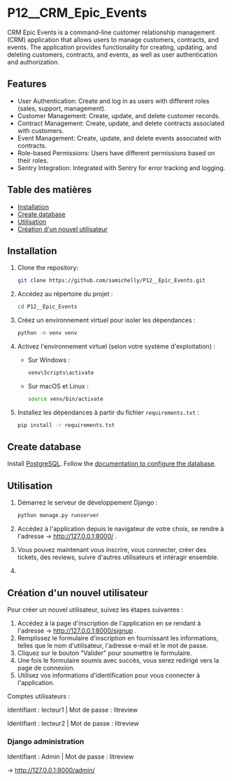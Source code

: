 ﻿# P12__CRM_Epic_Events

CRM Epic Events is a command-line customer relationship management (CRM) application that allows users to manage customers, contracts, and events. The application provides functionality for creating, updating, and deleting customers, contracts, and events, as well as user authentication and authorization.

## Features

- User Authentication: Create and log in as users with different roles (sales, support, management).
- Customer Management: Create, update, and delete customer records.
- Contract Management: Create, update, and delete contracts associated with customers.
- Event Management: Create, update, and delete events associated with contracts.
- Role-based Permissions: Users have different permissions based on their roles.
- Sentry Integration: Integrated with Sentry for error tracking and logging.



## Table des matières

- [Installation](#installation)
- [Create database](#database)
- [Utilisation](#utilisation)
- [Création d'un nouvel utilisateur](#creation)


## Installation

1. Clone the repository:

   ```bash
   git clone https://github.com/samichelly/P12__Epic_Events.git


2. Accédez au répertoire du projet :

   ```bash
   cd P12__Epic_Events
   ```

3. Créez un environnement virtuel pour isoler les dépendances :

   ```bash
   python -m venv venv
   ```

4. Activez l'environnement virtuel (selon votre système d'exploitation) :

   - Sur Windows :

     ```bash
     venv\Scripts\activate
     ```

   - Sur macOS et Linux :

     ```bash
     source venv/bin/activate
     ```

5. Installez les dépendances à partir du fichier `requirements.txt` :

   ```bash
   pip install -r requirements.txt
   ```

## Create database
Install [PostgreSQL](https://www.postgresql.org/download/). Follow the [documentation to configure the database](https://www.postgresql.org/docs/).





## Utilisation

1. Démarrez le serveur de développement Django :

   ```bash
   python manage.py runserver
   ```

2. Accédez à l'application depuis le navigateur de votre choix, se rendre à l'adresse → http://127.0.0.1:8000/ .

3. Vous pouvez maintenant vous inscrire, vous connecter, créer des tickets, des reviews, suivre d'autres utilisateurs et intéragir ensemble.
4. 

## Création d'un nouvel utilisateur

Pour créer un nouvel utilisateur, suivez les étapes suivantes :
1. Accédez à la page d'inscription de l'application en se rendant à l'adresse → http://127.0.0.1:8000/signup .
2. Remplissez le formulaire d'inscription en fournissant les informations, telles que le nom d'utilisateur, l'adresse e-mail et le mot de passe.
3. Cliquez sur le bouton "Valider" pour soumettre le formulaire.
4. Une fois le formulaire soumis avec succès, vous serez redirigé vers la page de connexion.
5. Utilisez vos informations d'identification pour vous connecter à l'application.

Comptes utilisateurs :

Identifiant : lecteur1 | Mot de passe : litreview

Identifiant : lecteur2 | Mot de passe : litreview


### Django administration
Identifiant : Admin | Mot de passe : litreview

→ http://127.0.0.1:8000/admin/
